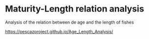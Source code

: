 # Maturity-Length relation analysis
Analysis of the relation between de age and the length of fishes

https://pescazproject.github.io/Age_Length_Analysis/
